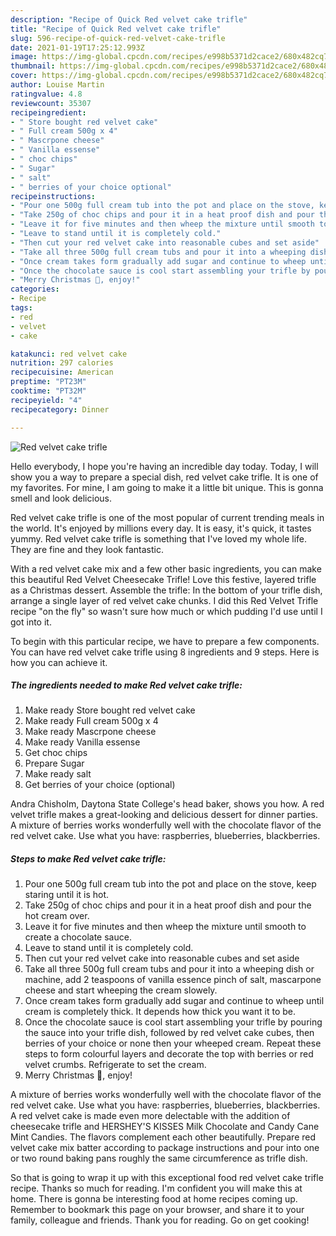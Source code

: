 ```yaml
---
description: "Recipe of Quick Red velvet cake trifle"
title: "Recipe of Quick Red velvet cake trifle"
slug: 596-recipe-of-quick-red-velvet-cake-trifle
date: 2021-01-19T17:25:12.993Z
image: https://img-global.cpcdn.com/recipes/e998b5371d2cace2/680x482cq70/red-velvet-cake-trifle-recipe-main-photo.jpg
thumbnail: https://img-global.cpcdn.com/recipes/e998b5371d2cace2/680x482cq70/red-velvet-cake-trifle-recipe-main-photo.jpg
cover: https://img-global.cpcdn.com/recipes/e998b5371d2cace2/680x482cq70/red-velvet-cake-trifle-recipe-main-photo.jpg
author: Louise Martin
ratingvalue: 4.8
reviewcount: 35307
recipeingredient:
- " Store bought red velvet cake"
- " Full cream 500g x 4"
- " Mascrpone cheese"
- " Vanilla essense"
- " choc chips"
- " Sugar"
- " salt"
- " berries of your choice optional"
recipeinstructions:
- "Pour one 500g full cream tub into the pot and place on the stove, keep staring until it is hot."
- "Take 250g of choc chips and pour it in a heat proof dish and pour the hot cream over."
- "Leave it for five minutes and then wheep the mixture until smooth to create a chocolate sauce."
- "Leave to stand until it is completely cold."
- "Then cut your red velvet cake into reasonable cubes and set aside"
- "Take all three 500g full cream tubs and pour it into a wheeping dish or machine, add 2 teaspoons of vanilla essence pinch of salt, mascarpone cheese and start wheeping the cream slowely."
- "Once cream takes form gradually add sugar and continue to wheep until cream is completely thick. It depends how thick you want it to be."
- "Once the chocolate sauce is cool start assembling your trifle by pouring the sauce into your trifle dish, followed by red velvet cake cubes, then berries of your choice or none then your wheeped cream. Repeat these steps to form colourful layers and decorate the top with berries or red velvet crumbs. Refrigerate to set the cream."
- "Merry Christmas 🎅, enjoy!"
categories:
- Recipe
tags:
- red
- velvet
- cake

katakunci: red velvet cake 
nutrition: 297 calories
recipecuisine: American
preptime: "PT23M"
cooktime: "PT32M"
recipeyield: "4"
recipecategory: Dinner

---
```



![Red velvet cake trifle](https://img-global.cpcdn.com/recipes/e998b5371d2cace2/680x482cq70/red-velvet-cake-trifle-recipe-main-photo.jpg)

Hello everybody, I hope you're having an incredible day today. Today, I will show you a way to prepare a special dish, red velvet cake trifle. It is one of my favorites. For mine, I am going to make it a little bit unique. This is gonna smell and look delicious.

Red velvet cake trifle is one of the most popular of current trending meals in the world. It's enjoyed by millions every day. It is easy, it's quick, it tastes yummy. Red velvet cake trifle is something that I've loved my whole life. They are fine and they look fantastic.

With a red velvet cake mix and a few other basic ingredients, you can make this beautiful Red Velvet Cheesecake Trifle! Love this festive, layered trifle as a Christmas dessert. Assemble the trifle: In the bottom of your trifle dish, arrange a single layer of red velvet cake chunks. I did this Red Velvet Trifle recipe &#34;on the fly&#34; so wasn&#39;t sure how much or which pudding I&#39;d use until I got into it.


To begin with this particular recipe, we have to prepare a few components. You can have red velvet cake trifle using 8 ingredients and 9 steps. Here is how you can achieve it.

<!--inarticleads1-->

##### The ingredients needed to make Red velvet cake trifle:

1. Make ready  Store bought red velvet cake
1. Make ready  Full cream 500g x 4
1. Make ready  Mascrpone cheese
1. Make ready  Vanilla essense
1. Get  choc chips
1. Prepare  Sugar
1. Make ready  salt
1. Get  berries of your choice (optional)


Andra Chisholm, Daytona State College&#39;s head baker, shows you how. A red velvet trifle makes a great-looking and delicious dessert for dinner parties. A mixture of berries works wonderfully well with the chocolate flavor of the red velvet cake. Use what you have: raspberries, blueberries, blackberries. 

<!--inarticleads2-->

##### Steps to make Red velvet cake trifle:

1. Pour one 500g full cream tub into the pot and place on the stove, keep staring until it is hot.
1. Take 250g of choc chips and pour it in a heat proof dish and pour the hot cream over.
1. Leave it for five minutes and then wheep the mixture until smooth to create a chocolate sauce.
1. Leave to stand until it is completely cold.
1. Then cut your red velvet cake into reasonable cubes and set aside
1. Take all three 500g full cream tubs and pour it into a wheeping dish or machine, add 2 teaspoons of vanilla essence pinch of salt, mascarpone cheese and start wheeping the cream slowely.
1. Once cream takes form gradually add sugar and continue to wheep until cream is completely thick. It depends how thick you want it to be.
1. Once the chocolate sauce is cool start assembling your trifle by pouring the sauce into your trifle dish, followed by red velvet cake cubes, then berries of your choice or none then your wheeped cream. Repeat these steps to form colourful layers and decorate the top with berries or red velvet crumbs. Refrigerate to set the cream.
1. Merry Christmas 🎅, enjoy!


A mixture of berries works wonderfully well with the chocolate flavor of the red velvet cake. Use what you have: raspberries, blueberries, blackberries. A red velvet cake is made even more delectable with the addition of cheesecake trifle and HERSHEY&#39;S KISSES Milk Chocolate and Candy Cane Mint Candies. The flavors complement each other beautifully. Prepare red velvet cake mix batter according to package instructions and pour into one or two round baking pans roughly the same circumference as trifle dish. 

So that is going to wrap it up with this exceptional food red velvet cake trifle recipe. Thanks so much for reading. I'm confident you will make this at home. There is gonna be interesting food at home recipes coming up. Remember to bookmark this page on your browser, and share it to your family, colleague and friends. Thank you for reading. Go on get cooking!
